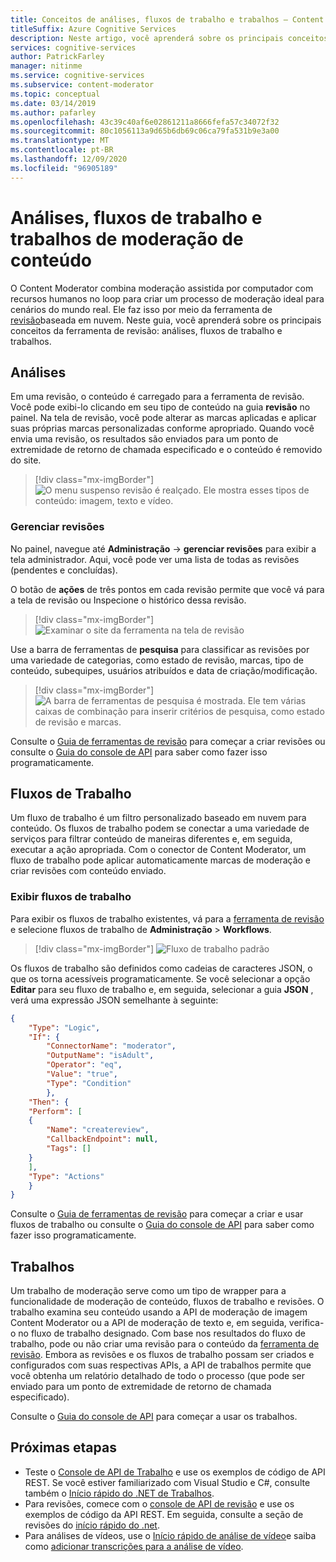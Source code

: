 ```yaml
---
title: Conceitos de análises, fluxos de trabalho e trabalhos – Content Moderator
titleSuffix: Azure Cognitive Services
description: Neste artigo, você aprenderá sobre os principais conceitos da ferramenta de revisão; análises, fluxos de trabalho e trabalhos.
services: cognitive-services
author: PatrickFarley
manager: nitinme
ms.service: cognitive-services
ms.subservice: content-moderator
ms.topic: conceptual
ms.date: 03/14/2019
ms.author: pafarley
ms.openlocfilehash: 43c39c40af6e02861211a8666fefa57c34072f32
ms.sourcegitcommit: 80c1056113a9d65b6db69c06ca79fa531b9e3a00
ms.translationtype: MT
ms.contentlocale: pt-BR
ms.lasthandoff: 12/09/2020
ms.locfileid: "96905189"
---
```

# <a name="content-moderation-reviews-workflows-and-jobs"></a>Análises, fluxos de trabalho e trabalhos de moderação de conteúdo

O Content Moderator combina moderação assistida por computador com recursos humanos no loop para criar um processo de moderação ideal para cenários do mundo real. Ele faz isso por meio da ferramenta de [revisão](https://contentmoderator.cognitive.microsoft.com)baseada em nuvem. Neste guia, você aprenderá sobre os principais conceitos da ferramenta de revisão: análises, fluxos de trabalho e trabalhos.

## <a name="reviews"></a>Análises

Em uma revisão, o conteúdo é carregado para a ferramenta de revisão. Você pode exibi-lo clicando em seu tipo de conteúdo na guia **revisão** no painel. Na tela de revisão, você pode alterar as marcas aplicadas e aplicar suas próprias marcas personalizadas conforme apropriado. Quando você envia uma revisão, os resultados são enviados para um ponto de extremidade de retorno de chamada especificado e o conteúdo é removido do site.

> [!div class="mx-imgBorder"]
> ![O menu suspenso revisão é realçado. Ele mostra esses tipos de conteúdo: imagem, texto e vídeo.](./Review-Tool-user-Guide/images/review-tab.png)

### <a name="manage-reviews"></a>Gerenciar revisões

No painel, navegue até **Administração**  ->  **gerenciar revisões** para exibir a tela administrador. Aqui, você pode ver uma lista de todas as revisões (pendentes e concluídas).

O botão de **ações** de três pontos em cada revisão permite que você vá para a tela de revisão ou Inspecione o histórico dessa revisão.

> [!div class="mx-imgBorder"]
> ![Examinar o site da ferramenta na tela de revisão](./Review-Tool-user-Guide/images/manage-reviews.png)

Use a barra de ferramentas de **pesquisa** para classificar as revisões por uma variedade de categorias, como estado de revisão, marcas, tipo de conteúdo, subequipes, usuários atribuídos e data de criação/modificação.

> [!div class="mx-imgBorder"]
> ![A barra de ferramentas de pesquisa é mostrada. Ele tem várias caixas de combinação para inserir critérios de pesquisa, como estado de revisão e marcas.](./Review-Tool-user-Guide/images/review-search.png)

Consulte o [Guia de ferramentas de revisão](./review-tool-user-guide/review-moderated-images.md) para começar a criar revisões ou consulte o [Guia do console de API](./try-review-api-review.md) para saber como fazer isso programaticamente.

## <a name="workflows"></a>Fluxos de Trabalho

Um fluxo de trabalho é um filtro personalizado baseado em nuvem para conteúdo. Os fluxos de trabalho podem se conectar a uma variedade de serviços para filtrar conteúdo de maneiras diferentes e, em seguida, executar a ação apropriada. Com o conector de Content Moderator, um fluxo de trabalho pode aplicar automaticamente marcas de moderação e criar revisões com conteúdo enviado.

### <a name="view-workflows"></a>Exibir fluxos de trabalho

Para exibir os fluxos de trabalho existentes, vá para a [ferramenta de revisão](https://contentmoderator.cognitive.microsoft.com/) e selecione fluxos de trabalho de **Administração**  >  **Workflows**.

> [!div class="mx-imgBorder"]
> ![Fluxo de trabalho padrão](images/default-workflow-list.png)

Os fluxos de trabalho são definidos como cadeias de caracteres JSON, o que os torna acessíveis programaticamente. Se você selecionar a opção **Editar** para seu fluxo de trabalho e, em seguida, selecionar a guia **JSON** , verá uma expressão JSON semelhante à seguinte:

```json
{
    "Type": "Logic",
    "If": {
        "ConnectorName": "moderator",
        "OutputName": "isAdult",
        "Operator": "eq",
        "Value": "true",
        "Type": "Condition"
        },
    "Then": {
    "Perform": [
    {
        "Name": "createreview",
        "CallbackEndpoint": null,
        "Tags": []
    }
    ],
    "Type": "Actions"
    }
}
```

Consulte o [Guia de ferramentas de revisão](./review-tool-user-guide/workflows.md) para começar a criar e usar fluxos de trabalho ou consulte o [Guia do console de API](./try-review-api-workflow.md) para saber como fazer isso programaticamente.

## <a name="jobs"></a>Trabalhos

Um trabalho de moderação serve como um tipo de wrapper para a funcionalidade de moderação de conteúdo, fluxos de trabalho e revisões. O trabalho examina seu conteúdo usando a API de moderação de imagem Content Moderator ou a API de moderação de texto e, em seguida, verifica-o no fluxo de trabalho designado. Com base nos resultados do fluxo de trabalho, pode ou não criar uma revisão para o conteúdo da [ferramenta de revisão](./review-tool-user-guide/human-in-the-loop.md). Embora as revisões e os fluxos de trabalho possam ser criados e configurados com suas respectivas APIs, a API de trabalhos permite que você obtenha um relatório detalhado de todo o processo (que pode ser enviado para um ponto de extremidade de retorno de chamada especificado).

Consulte o [Guia do console de API](./try-review-api-job.md) para começar a usar os trabalhos.

## <a name="next-steps"></a>Próximas etapas

* Teste o [Console de API de Trabalho](try-review-api-job.md) e use os exemplos de código de API REST. Se você estiver familiarizado com Visual Studio e C#, consulte também o [Início rápido do .NET de Trabalhos](moderation-jobs-quickstart-dotnet.md). 
* Para revisões, comece com o [console de API de revisão](try-review-api-review.md) e use os exemplos de código da API REST. Em seguida, consulte a seção de revisões do [início rápido do .net](./client-libraries.md?pivots=programming-language-csharp%253fpivots%253dprogramming-language-csharp).
* Para análises de vídeos, use o [Início rápido de análise de vídeo](video-reviews-quickstart-dotnet.md)e saiba como [adicionar transcrições para a análise de vídeo](video-transcript-reviews-quickstart-dotnet.md).